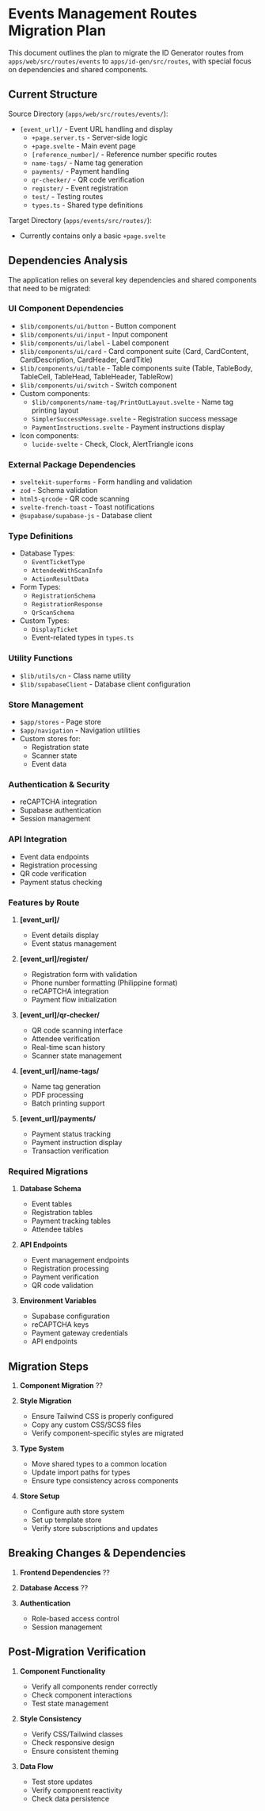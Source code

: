 # Events Management Routes Migration Plan

This document outlines the plan to migrate the ID Generator routes from `apps/web/src/routes/events` to `apps/id-gen/src/routes`, with special focus on dependencies and shared components.

## Current Structure

Source Directory (`apps/web/src/routes/events/`):
- `[event_url]/` - Event URL handling and display
  - `+page.server.ts` - Server-side logic
  - `+page.svelte` - Main event page
  - `[reference_number]/` - Reference number specific routes
  - `name-tags/` - Name tag generation
  - `payments/` - Payment handling
  - `qr-checker/` - QR code verification
  - `register/` - Event registration
  - `test/` - Testing routes
  - `types.ts` - Shared type definitions

Target Directory (`apps/events/src/routes/`):
- Currently contains only a basic `+page.svelte`

## Dependencies Analysis
The application relies on several key dependencies and shared components that need to be migrated:

### UI Component Dependencies
- `$lib/components/ui/button` - Button component
- `$lib/components/ui/input` - Input component
- `$lib/components/ui/label` - Label component
- `$lib/components/ui/card` - Card component suite (Card, CardContent, CardDescription, CardHeader, CardTitle)
- `$lib/components/ui/table` - Table components suite (Table, TableBody, TableCell, TableHead, TableHeader, TableRow)
- `$lib/components/ui/switch` - Switch component
- Custom components:
  - `$lib/components/name-tag/PrintOutLayout.svelte` - Name tag printing layout
  - `SimplerSuccessMessage.svelte` - Registration success message
  - `PaymentInstructions.svelte` - Payment instructions display
- Icon components:
  - `lucide-svelte` - Check, Clock, AlertTriangle icons

### External Package Dependencies
- `sveltekit-superforms` - Form handling and validation
- `zod` - Schema validation
- `html5-qrcode` - QR code scanning
- `svelte-french-toast` - Toast notifications
- `@supabase/supabase-js` - Database client

### Type Definitions
- Database Types:
  - `EventTicketType`
  - `AttendeeWithScanInfo`
  - `ActionResultData`
- Form Types:
  - `RegistrationSchema`
  - `RegistrationResponse`
  - `QrScanSchema`
- Custom Types:
  - `DisplayTicket`
  - Event-related types in `types.ts`

### Utility Functions
- `$lib/utils/cn` - Class name utility
- `$lib/supabaseClient` - Database client configuration

### Store Management
- `$app/stores` - Page store
- `$app/navigation` - Navigation utilities
- Custom stores for:
  - Registration state
  - Scanner state
  - Event data

### Authentication & Security
- reCAPTCHA integration
- Supabase authentication
- Session management

### API Integration
- Event data endpoints
- Registration processing
- QR code verification
- Payment status checking

### Features by Route
1. **[event_url]/**
   - Event details display
   - Event status management

2. **[event_url]/register/**
   - Registration form with validation
   - Phone number formatting (Philippine format)
   - reCAPTCHA integration
   - Payment flow initialization

3. **[event_url]/qr-checker/**
   - QR code scanning interface
   - Attendee verification
   - Real-time scan history
   - Scanner state management

4. **[event_url]/name-tags/**
   - Name tag generation
   - PDF processing
   - Batch printing support

5. **[event_url]/payments/**
   - Payment status tracking
   - Payment instruction display
   - Transaction verification

### Required Migrations

1. **Database Schema**
   - Event tables
   - Registration tables
   - Payment tracking tables
   - Attendee tables

2. **API Endpoints**
   - Event management endpoints
   - Registration processing
   - Payment verification
   - QR code validation

3. **Environment Variables**
   - Supabase configuration
   - reCAPTCHA keys
   - Payment gateway credentials
   - API endpoints

## Migration Steps

1. **Component Migration**
??

2. **Style Migration**
   - Ensure Tailwind CSS is properly configured
   - Copy any custom CSS/SCSS files
   - Verify component-specific styles are migrated

3. **Type System**
   - Move shared types to a common location
   - Update import paths for types
   - Ensure type consistency across components

4. **Store Setup**
   - Configure auth store system
   - Set up template store
   - Verify store subscriptions and updates

## Breaking Changes & Dependencies

1. **Frontend Dependencies**
??

2. **Database Access**
??
3. **Authentication**
   - Role-based access control
   - Session management

## Post-Migration Verification

1. **Component Functionality**
   - Verify all components render correctly
   - Check component interactions
   - Test state management

2. **Style Consistency**
   - Verify CSS/Tailwind classes
   - Check responsive design
   - Ensure consistent theming

3. **Data Flow**
   - Test store updates
   - Verify component reactivity
   - Check data persistence
